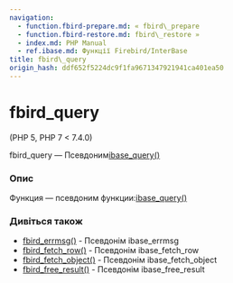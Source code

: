 ```yaml
---
navigation:
  - function.fbird-prepare.md: « fbird\_prepare
  - function.fbird-restore.md: fbird\_restore »
  - index.md: PHP Manual
  - ref.ibase.md: Функції Firebird/InterBase
title: fbird\_query
origin_hash: ddf652f5224dc9f1fa9671347921941ca401ea50
---
```

# fbird\_query

(PHP 5, PHP 7 < 7.4.0)

fbird\_query — Псевдоним[ibase\_query()](function.ibase-query.md)

### Опис

Функция — псевдоним функции:[ibase\_query()](function.ibase-query.md)

### Дивіться також

-   [fbird\_errmsg()](function.fbird-errmsg.md) \- Псевдонім ibase\_errmsg
-   [fbird\_fetch\_row()](function.fbird-fetch-row.md) \- Псевдонім ibase\_fetch\_row
-   [fbird\_fetch\_object()](function.fbird-fetch-object.md) \- Псевдонім ibase\_fetch\_object
-   [fbird\_free\_result()](function.fbird-free-result.md) \- Псевдонім ibase\_free\_result
